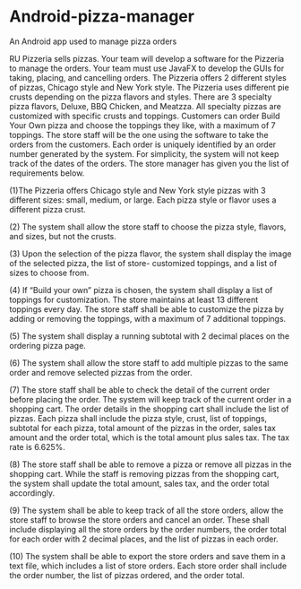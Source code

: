 # Android-pizza-manager
An Android app used to manage pizza orders

RU Pizzeria sells pizzas. Your team will develop a software for the Pizzeria to manage the orders. Your team must
use JavaFX to develop the GUIs for taking, placing, and cancelling orders. The Pizzeria offers 2 different styles of
pizzas, Chicago style and New York style. The Pizzeria uses different pie crusts depending on the pizza flavors and
styles. There are 3 specialty pizza flavors, Deluxe, BBQ Chicken, and Meatzza. All specialty pizzas are customized
with specific crusts and toppings. Customers can order Build Your Own pizza and choose the toppings they like, with
a maximum of 7 toppings. The store staff will be the one using the software to take the orders from the customers.
Each order is uniquely identified by an order number generated by the system. For simplicity, the system will not
keep track of the dates of the orders. The store manager has given you the list of requirements below.

(1)The Pizzeria offers Chicago style and New York style pizzas with 3 different sizes: small, medium, or large. Each
pizza style or flavor uses a different pizza crust.

(2) The system shall allow the store staff to choose the pizza style, flavors, and sizes, but not the crusts.

(3) Upon the selection of the pizza flavor, the system shall display the image of the selected pizza, the list of store-
customized toppings, and a list of sizes to choose from.

(4) If “Build your own” pizza is chosen, the system shall display a list of toppings for customization. The store
maintains at least 13 different toppings every day. The store staff shall be able to customize the pizza by adding
or removing the toppings, with a maximum of 7 additional toppings.

(5) The system shall display a running subtotal with 2 decimal places on the ordering pizza page.

(6) The system shall allow the store staff to add multiple pizzas to the same order and remove selected pizzas from
the order.

(7) The store staff shall be able to check the detail of the current order before placing the order. The system will keep
track of the current order in a shopping cart. The order details in the shopping cart shall include the list of pizzas.
Each pizza shall include the pizza style, crust, list of toppings, subtotal for each pizza, total amount of the pizzas
in the order, sales tax amount and the order total, which is the total amount plus sales tax. The tax rate is 6.625%.

(8) The store staff shall be able to remove a pizza or remove all pizzas in the shopping cart. While the staff is
removing pizzas from the shopping cart, the system shall update the total amount, sales tax, and the order total
accordingly.

(9) The system shall be able to keep track of all the store orders, allow the store staff to browse the store orders and
cancel an order. These shall include displaying all the store orders by the order numbers, the order total for each
order with 2 decimal places, and the list of pizzas in each order.

(10) The system shall be able to export the store orders and save them in a text file, which includes a list of store
orders. Each store order shall include the order number, the list of pizzas ordered, and the order total.
